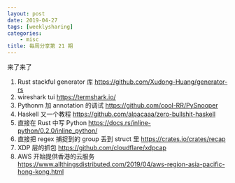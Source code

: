 ```yaml
---
layout: post
date: 2019-04-27
tags: [weeklysharing]
categories:
    - misc
title: 每周分享第 21 期
---
```


来了来了

1. Rust stackful generator 库 https://github.com/Xudong-Huang/generator-rs
2. wireshark tui https://termshark.io/
3. Pythonm 加 annotation 的调试 https://github.com/cool-RR/PySnooper
4. Haskell 又一个教程 https://github.com/alpacaaa/zero-bullshit-haskell
5. 直接在 Rust 中写 Python https://docs.rs/inline-python/0.2.0/inline_python/
6. 直接把 regex 捕捉到的 group 丢到 struct 里 https://crates.io/crates/recap
7. XDP 层的抓包 https://github.com/cloudflare/xdpcap
8. AWS 开始提供香港的云服务 https://www.allthingsdistributed.com/2019/04/aws-region-asia-pacific-hong-kong.html
